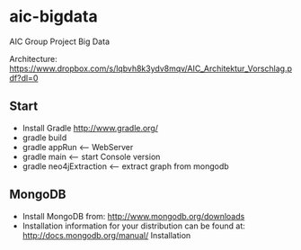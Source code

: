 aic-bigdata
===========

AIC Group Project Big Data

Architecture:
https://www.dropbox.com/s/lqbvh8k3ydv8mqv/AIC_Architektur_Vorschlag.pdf?dl=0

Start
-----------

- Install Gradle http://www.gradle.org/
- gradle build
- gradle appRun          <-- WebServer
- gradle main            <-- start Console version
- gradle neo4jExtraction <-- extract graph from mongodb

MongoDB
-----------

- Install MongoDB from: http://www.mongodb.org/downloads
- Installation information for your distribution can be found at: http://docs.mongodb.org/manual/ Installation
